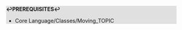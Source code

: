 <div style="margin:2em; background-color: #e0e0e0;">

<strong>↩PREREQUISITES↩</strong>

 * Core Language/Classes/Moving_TOPIC

</div>

